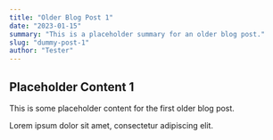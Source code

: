 ```yaml
---
title: "Older Blog Post 1"
date: "2023-01-15"
summary: "This is a placeholder summary for an older blog post."
slug: "dummy-post-1"
author: "Tester"
---
```


## Placeholder Content 1

This is some placeholder content for the first older blog post.

Lorem ipsum dolor sit amet, consectetur adipiscing elit. 